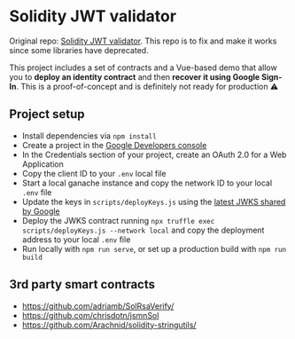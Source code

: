 # Solidity JWT validator

Original repo: [Solidity JWT validator](https://github.com/OpenZeppelin/solidity-jwt/tree/master). This repo is to fix and make it works since some libraries have deprecated.

This project includes a set of contracts and a Vue-based demo that allow you to **deploy an identity contract** and then **recover it using Google Sign-In**. This is a proof-of-concept and is definitely not ready for production :warning:

## Project setup

- Install dependencies via `npm install`
- Create a project in the [Google Developers console](https://console.developers.google.com/)
- In the Credentials section of your project, create an OAuth 2.0 for a Web Application
- Copy the client ID to your `.env` local file
- Start a local ganache instance and copy the network ID to your local `.env` file
- Update the keys in `scripts/deployKeys.js` using the [latest JWKS shared by Google](https://accounts.google.com/.well-known/openid-configuration)
- Deploy the JWKS contract running `npx truffle exec scripts/deployKeys.js --network local` and copy the deployment address to your local `.env` file
- Run locally with `npm run serve`, or set up a production build with `npm run build`

## 3rd party smart contracts

- https://github.com/adriamb/SolRsaVerify/
- https://github.com/chrisdotn/jsmnSol
- https://github.com/Arachnid/solidity-stringutils/
